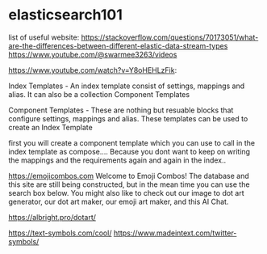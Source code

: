 # elasticsearch101

list of useful website:
https://stackoverflow.com/questions/70173051/what-are-the-differences-between-different-elastic-data-stream-types
https://www.youtube.com/@swarmee3263/videos

https://www.youtube.com/watch?v=Y8oHEHLzFik:

Index Templates - An index template consist of settings, mappings and alias. It can also be a collection Component Templates

Component Templates - These are nothing but resuable blocks that configure settings, mappings and alias. These templates can be used to create an Index Template

first you will create a component template which you can use to call in the index template as compose.... Because you dont want to keep on writing the mappings and the requirements again and again in the index..

https://emojicombos.com
Welcome to Emoji Combos! The database and this site are still being constructed, but in the mean time you can use the search box below. You might also like to check out our image to dot art generator, our dot art maker, our emoji art maker, and this AI Chat.

https://albright.pro/dotart/

https://text-symbols.com/cool/
https://www.madeintext.com/twitter-symbols/
